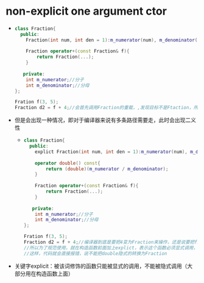 # non-explicit one argument ctor

- ```cpp
  class Fraction{
    public:
      Fraction(int num, int den = 1):m_numerator(num), m_denominator(den){}
      
      Fraction operator+(const Fraction& f){
          return Fraction(...);
      }
      
     private:
      int m_numerator;//分子
      int m_denominator;//分母
  };
  
  Fration f(3, 5);
  Fraction d2 = f + 4;//会首先调用Fraction的重载，,发现目标不是Ftaction，所以会首先调用non-explict-one-argument-ctor将4转换为Fraction，然后再调用Fraction的重载+
  ```

- 但是会出现一种情况，即对于编译器来说有多条路径需要走，此时会出现二义性

  - ```cpp
    class Fraction{
      public:
        explict Fraction(int num, int den = 1):m_numerator(num), m_denominator(den){}
        
        operator double() const{
            return (double)(m_numerator / m_denominator);
        }
        
        Fraction operator+(const Fraction& f){
            return Fraction(...);
        }
        
       private:
        int m_numerator;//分子
        int m_denominator;//分母
    };
    
    Fration f(3, 5);
    Fraction d2 = f + 4;//编译器到底是要把4变为Fraction来操作，还是说要把f变为double来操作（两条路都走得通）
    //所以为了规范使用，就在构造函数前面加上explict，表示这个函数必须显式调用，不能隐式调用
    //这样，代码就会直接报错，说不能把double隐式的转换为Fraction
    ```

- 关键字explicit：被该词修饰的函数只能被显式的调用，不能被隐式调用（大部分用在构造函数上面）